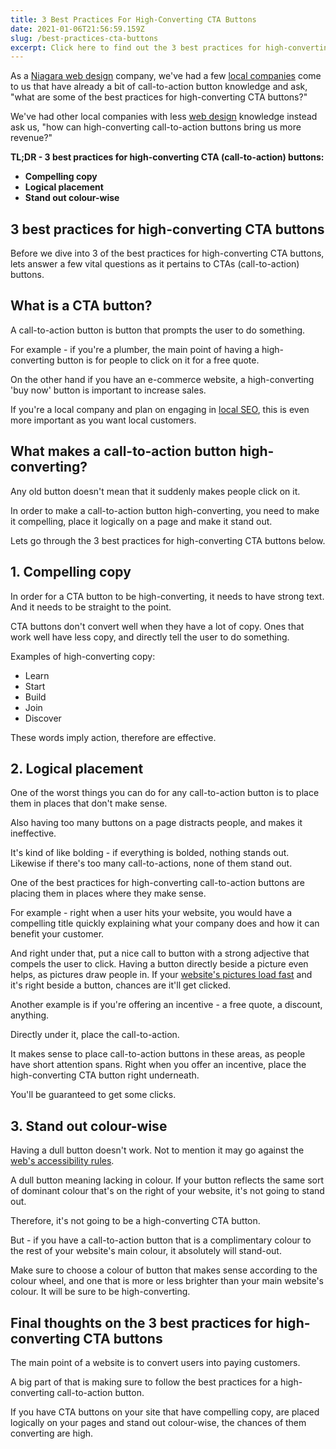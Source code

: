 ```yaml
---
title: 3 Best Practices For High-Converting CTA Buttons
date: 2021-01-06T21:56:59.159Z
slug: /best-practices-cta-buttons
excerpt: Click here to find out the 3 best practices for high-converting CTA buttons.
---
```

As a [Niagara web design](https://infused.agency/) company, we've had a few [local companies](https://infused.agency/kd-flowers) come to us that have already a bit of call-to-action button knowledge and ask, "what are some of the best practices for high-converting CTA buttons?"

We've had other local companies with less [web design](/websites) knowledge instead ask us, "how can high-converting call-to-action buttons bring us more revenue?"

**TL;DR - 3 best practices for high-converting CTA (call-to-action) buttons:**

* **Compelling copy**
* **Logical placement**
* **Stand out colour-wise**

## 3 best practices for high-converting CTA buttons

Before we dive into 3 of the best practices for high-converting CTA buttons, lets answer a few vital questions as it pertains to CTAs (call-to-action) buttons.

## What is a CTA button?

A call-to-action button is button that prompts the user to do something.

For example - if you're a plumber, the main point of having a high-converting button is for people to click on it for a free quote. 

On the other hand if you have an e-commerce website, a high-converting 'buy now' button is important to increase sales.

If you're a local company and plan on engaging in [local SEO](/best-strategies-rank-higher-google-maps-pack/), this is even more important as you want local customers.

## What makes a call-to-action button high-converting?

Any old button doesn't mean that it suddenly makes people click on it.

In order to make a call-to-action button high-converting, you need to make it compelling, place it logically on a page and make it stand out.

Lets go through the 3 best practices for high-converting CTA buttons below.

## 1. Compelling copy

In order for a CTA button to be high-converting, it needs to have strong text. And it needs to be straight to the point.

CTA buttons don't convert well when they have a lot of copy. Ones that work well have less copy, and directly tell the user to do something.

Examples of high-converting copy:

* Learn
* Start
* Build
* Join
* Discover

These words imply action, therefore are effective.

## 2. Logical placement

One of the worst things you can do for any call-to-action button is to place them in places that don't make sense.

Also having too many buttons on a page distracts people, and makes it ineffective.

It's kind of like bolding - if everything is bolded, nothing stands out. Likewise if there's too many call-to-actions, none of them stand out.

One of the best practices for high-converting call-to-action buttons are placing them in places where they make sense.

For example - right when a user hits your website, you would have a compelling title quickly explaining what your company does and how it can benefit your customer.

And right under that, put a nice call to button with a strong adjective that compels the user to click. Having a button directly beside a picture even helps, as pictures draw people in. If your [website's pictures load fast](/posts/how-to-make-a-website-load-faster-with-pictures/) and it's right beside a button, chances are it'll get clicked.

Another example is if you're offering an incentive - a free quote, a discount, anything.

Directly under it, place the call-to-action.

It makes sense to place call-to-action buttons in these areas, as people have short attention spans. Right when you offer an incentive, place the high-converting CTA button right underneath.

You'll be guaranteed to get some clicks.

## 3. Stand out colour-wise

Having a dull button doesn't work. Not to mention it may go against the [web's accessibility rules](/how-to-make-website-AODA-WCAG-accessible-compliant/).

A dull button meaning lacking in colour. If your button reflects the same sort of dominant colour that's on the right of your website, it's not going to stand out.

Therefore, it's not going to be a high-converting CTA button.

But - if you have a call-to-action button that is a complimentary colour to the rest of your website's main colour, it absolutely will stand-out.

Make sure to choose a colour of button that makes sense according to the colour wheel, and one that is more or less brighter than your main website's colour. It will be sure to be high-converting.

## Final thoughts on the 3 best practices for high-converting CTA buttons

The main point of a website is to convert users into paying customers.

A big part of that is making sure to follow the best practices for a high-converting call-to-action button. 

If you have CTA buttons on your site that have compelling copy, are placed logically on your pages and stand out colour-wise, the chances of them converting are high.